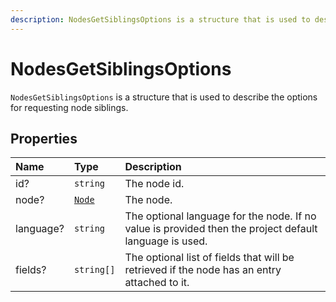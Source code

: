```yaml
---
description: NodesGetSiblingsOptions is a structure that is used to describe the options for requesting node siblings.
---
```


# NodesGetSiblingsOptions

`NodesGetSiblingsOptions` is a structure that is used to describe the options for requesting node siblings.

## Properties

| Name | Type | Description |
| :--- | :--- | :---------- |
| id? | `string` | The node id. |
| node? | [`Node`](node.md) | The node. |
| language? | `string` | The optional language for the node. If no value is provided then the project default language is used. |
| fields? | `string[]` | The optional list of fields that will be retrieved if the node has an entry attached to it. |
